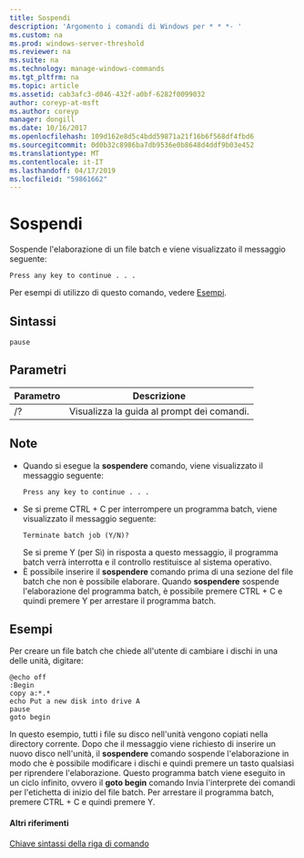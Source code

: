 ```yaml
---
title: Sospendi
description: 'Argomento i comandi di Windows per * * *- '
ms.custom: na
ms.prod: windows-server-threshold
ms.reviewer: na
ms.suite: na
ms.technology: manage-windows-commands
ms.tgt_pltfrm: na
ms.topic: article
ms.assetid: cab3afc3-d046-432f-a0bf-6282f0099032
author: coreyp-at-msft
ms.author: coreyp
manager: dongill
ms.date: 10/16/2017
ms.openlocfilehash: 109d162e8d5c4bdd59871a21f16b6f568df4fbd6
ms.sourcegitcommit: 0d0b32c8986ba7db9536e0b8648d4ddf9b03e452
ms.translationtype: MT
ms.contentlocale: it-IT
ms.lasthandoff: 04/17/2019
ms.locfileid: "59861662"
---
```

# <a name="pause"></a>Sospendi



Sospende l'elaborazione di un file batch e viene visualizzato il messaggio seguente:
```
Press any key to continue . . .
```
Per esempi di utilizzo di questo comando, vedere [Esempi](#BKMK_examples).

## <a name="syntax"></a>Sintassi

```
pause
```

## <a name="parameters"></a>Parametri

|Parametro|Descrizione|
|---------|-----------|
|/?|Visualizza la guida al prompt dei comandi.|

## <a name="remarks"></a>Note

-   Quando si esegue la **sospendere** comando, viene visualizzato il messaggio seguente:  
    ```
    Press any key to continue . . .
    ```  
-   Se si preme CTRL + C per interrompere un programma batch, viene visualizzato il messaggio seguente:  
    ```
    Terminate batch job (Y/N)?
    ```  
    Se si preme Y (per Sì) in risposta a questo messaggio, il programma batch verrà interrotta e il controllo restituisce al sistema operativo.
-   È possibile inserire il **sospendere** comando prima di una sezione del file batch che non è possibile elaborare. Quando **sospendere** sospende l'elaborazione del programma batch, è possibile premere CTRL + C e quindi premere Y per arrestare il programma batch.

## <a name="BKMK_examples"></a>Esempi

Per creare un file batch che chiede all'utente di cambiare i dischi in una delle unità, digitare:
```
@echo off 
:Begin 
copy a:*.* 
echo Put a new disk into drive A 
pause 
goto begin
```
In questo esempio, tutti i file su disco nell'unità vengono copiati nella directory corrente. Dopo che il messaggio viene richiesto di inserire un nuovo disco nell'unità, il **sospendere** comando sospende l'elaborazione in modo che è possibile modificare i dischi e quindi premere un tasto qualsiasi per riprendere l'elaborazione. Questo programma batch viene eseguito in un ciclo infinito, ovvero il **goto begin** comando Invia l'interprete dei comandi per l'etichetta di inizio del file batch. Per arrestare il programma batch, premere CTRL + C e quindi premere Y.

#### <a name="additional-references"></a>Altri riferimenti

[Chiave sintassi della riga di comando](command-line-syntax-key.md)